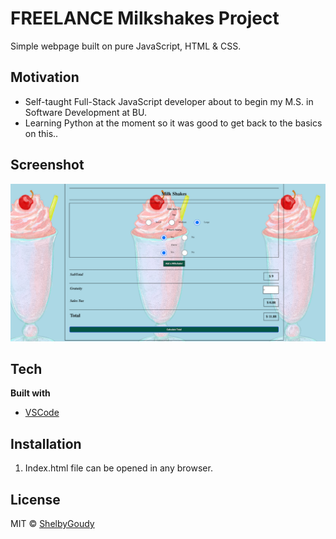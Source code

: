 # FREELANCE Milkshakes Project
Simple webpage built on pure JavaScript, HTML & CSS. 

## Motivation
* Self-taught Full-Stack JavaScript developer about to begin my M.S. in Software Development at BU. 
* Learning Python at the moment so it was good to get back to the basics on this.. 

## Screenshot
![Milkshakes](/images/milkshakess.png?raw=true "Milkshakes")

## Tech
<b>Built with</b>
- [VSCode](https://code.visualstudio.com/)

## Installation
1. Index.html file can be opened in any browser.

## License
MIT © [ShelbyGoudy]()